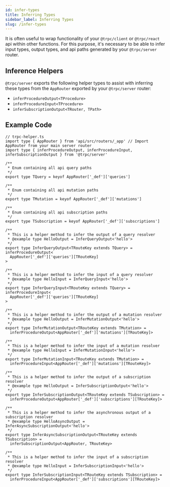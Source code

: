 ```yaml
---
id: infer-types
title: Inferring Types
sidebar_label: Inferring Types
slug: /infer-types
---
```


It is often useful to wrap functionality of your `@trpc/client` or `@trpc/react` api within other functions. For this purpose, it's necessary to be able to infer input types, output types, and api paths generated by your `@trpc/server` router.

## Inference Helpers

`@trpc/server` exports the following helper types to assist with inferring these types from the `AppRouter` exported by your `@trpc/server` router:

- `inferProcedureOutput<TProcedure>`
- `inferProcedureInput<TProcedure>`
- `inferSubscriptionOutput<TRouter, TPath>`

## Example Code

```tsx
// trpc-helper.ts
import type { AppRouter } from 'api/src/routers/_app' // Import AppRouter from your main server router
import type { inferProcedureOutput, inferProcedureInput, inferSubscriptionOutput } from '@trpc/server'

/**
 * Enum containing all api query paths
 */
export type TQuery = keyof AppRouter['_def']['queries']

/**
 * Enum containing all api mutation paths
 */
export type TMutation = keyof AppRouter['_def']['mutations']

/**
 * Enum containing all api subscription paths
 */
export type TSubscription = keyof AppRouter['_def']['subscriptions']

/**
 * This is a helper method to infer the output of a query resolver
 * @example type HelloOutput = InferQueryOutput<'hello'>
 */
export type InferQueryOutput<TRouteKey extends TQuery> = inferProcedureOutput<
  AppRouter['_def']['queries'][TRouteKey]
>

/**
 * This is a helper method to infer the input of a query resolver
 * @example type HelloInput = InferQueryInput<'hello'>
 */
export type InferQueryInput<TRouteKey extends TQuery> = inferProcedureInput<
  AppRouter['_def']['queries'][TRouteKey]
>

/**
 * This is a helper method to infer the output of a mutation resolver
 * @example type HelloOutput = InferMutationOutput<'hello'>
 */
export type InferMutationOutput<TRouteKey extends TMutation> =
  inferProcedureOutput<AppRouter['_def']['mutations'][TRouteKey]>

/**
 * This is a helper method to infer the input of a mutation resolver
 * @example type HelloInput = InferMutationInput<'hello'>
 */
export type InferMutationInput<TRouteKey extends TMutation> =
  inferProcedureInput<AppRouter['_def']['mutations'][TRouteKey]>

/**
 * This is a helper method to infer the output of a subscription resolver
 * @example type HelloOutput = InferSubscriptionOutput<'hello'>
 */
export type InferSubscriptionOutput<TRouteKey extends TSubscription> =
  inferProcedureOutput<AppRouter['_def']['subscriptions'][TRouteKey]>

/**
 * This is a helper method to infer the asynchronous output of a subscription resolver
 * @example type HelloAsyncOutput = InferAsyncSubscriptionOutput<'hello'>
 */
export type InferAsyncSubscriptionOutput<TRouteKey extends TSubscription> =
  inferSubscriptionOutput<AppRouter, TRouteKey>

/**
 * This is a helper method to infer the input of a subscription resolver
 * @example type HelloInput = InferSubscriptionInput<'hello'>
 */
export type InferSubscriptionInput<TRouteKey extends TSubscription> =
  inferProcedureInput<AppRouter['_def']['subscriptions'][TRouteKey]>
```
